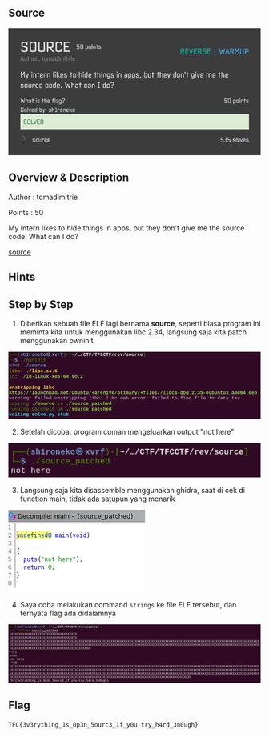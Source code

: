 ## Source

![Challenge Picture](./attachments/source.png)

## Overview & Description

Author : tomadimitrie

Points : 50

My intern likes to hide things in apps, but they don't give me the source code. What can I do?

[source](https://ctf.thefewchosen.com/attachments/8ad0f928-2b76-4df9-b6e9-faf691e9ac54.main)

## Hints


## Step by Step

1. Diberikan sebuah file ELF lagi bernama **source**, seperti biasa program ini meminta kita untuk menggunakan libc 2.34, langsung saja kita patch menggunakan pwninit

![pwninit](./attachments/pwninit.png)

2. Setelah dicoba, program cuman mengeluarkan output "not here"

![program](./attachments/program.png)

3. Langsung saja kita disassemble menggunakan ghidra, saat di cek di function main, tidak ada satupun yang menarik

![main](./attachments/main.png)

4. Saya coba melakukan command `strings` ke file ELF tersebut, dan ternyata flag ada didalamnya

![flag](./attachments/flag.png)


## Flag

`TFC{3v3ryth1ng_1s_0p3n_5ourc3_1f_y0u try_h4rd_3n0ugh}`